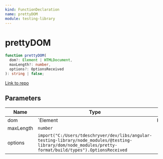 ```yaml
---
kind: FunctionDeclaration
name: prettyDOM
module: testing-library
---
```


# prettyDOM

```ts
function prettyDOM(
  dom?: Element | HTMLDocument,
  maxLength?: number,
  options?: OptionsReceived
): string | false;
```

[Link to repo](https://github.com/testing-library/angular-testing-library/blob/master/node_modules/@testing-library/dom/types/pretty-dom.d.ts#L3-L3)

## Parameters

| Name      | Type                                                                                                                                                       | Description   |
| --------- | ---------------------------------------------------------------------------------------------------------------------------------------------------------- | ------------- |
| dom       | `Element                                                                                                                                                   | HTMLDocument` |  |
| maxLength | `number`                                                                                                                                                   |               |
| options   | `import("C:/Users/tdeschryver/dev/libs/angular-testing-library/node_modules/@testing-library/dom/node_modules/pretty-format/build/types").OptionsReceived` |               |
